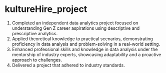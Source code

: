 # kultureHire_project
1) Completed an independent data analytics project focused on understanding Gen Z career aspirations using descriptive and prescriptive analytics.
2) Applied theoretical knowledge to practical scenarios, demonstrating proficiency in data analysis and problem-solving in a real-world setting.
3) Enhanced professional skills and knowledge in data analysis under the mentorship of industry experts, showcasing adaptability and a proactive approach to challenges.
4) Delivered a project that adhered to industry standards. 
